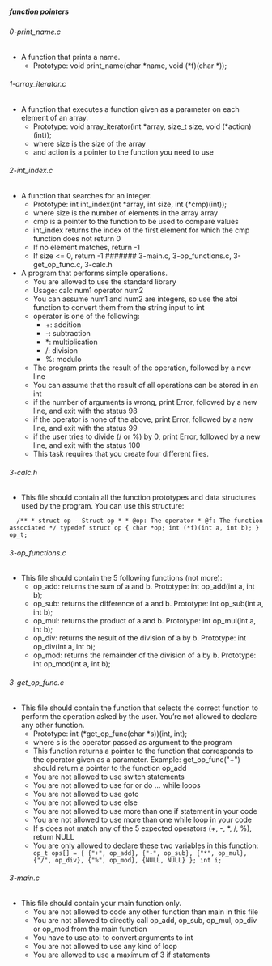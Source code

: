 ##### function pointers

###### 0-print_name.c
- A function that prints a name.
    - Prototype: void print_name(char *name, void (*f)(char *));
###### 1-array_iterator.c
- A function that executes a function given as a parameter on each element of an array.
    - Prototype: void array_iterator(int *array, size_t size, void (*action)(int));
    - where size is the size of the array
    - and action is a pointer to the function you need to use
###### 2-int_index.c
- A function that searches for an integer.
    - Prototype: int int_index(int *array, int size, int (*cmp)(int));
    - where size is the number of elements in the array array
    - cmp is a pointer to the function to be used to compare values
    - int_index returns the index of the first element for which the cmp function does not return 0
    - If no element matches, return -1
    - If size <= 0, return -1
####### 3-main.c, 3-op_functions.c, 3-get_op_func.c, 3-calc.h
- A program that performs simple operations.
    - You are allowed to use the standard library
    - Usage: calc num1 operator num2
    - You can assume num1 and num2 are integers, so use the atoi function to convert them from the string input to int
    - operator is one of the following:
        - +: addition
        - -: subtraction
        - *: multiplication
        - /: division
        - %: modulo
    - The program prints the result of the operation, followed by a new line
    - You can assume that the result of all operations can be stored in an int
    - if the number of arguments is wrong, print Error, followed by a new line, and exit with the status 98
    - if the operator is none of the above, print Error, followed by a new line, and exit with the status 99
    - if the user tries to divide (/ or %) by 0, print Error, followed by a new line, and exit with the status 100
    - This task requires that you create four different files.
###### 3-calc.h
- This file should contain all the function prototypes and data structures used by the program. You can use this structure:

`	/**
 	* struct op - Struct op
 	*
 	* @op: The operator
 	* @f: The function associated
 	*/
	typedef struct op
	{
    		char *op;
    		int (*f)(int a, int b);
	} 
	op_t;
`
	
###### 3-op_functions.c
- This file should contain the 5 following functions (not more):
    - op_add: returns the sum of a and b. Prototype: int op_add(int a, int b);
    - op_sub: returns the difference of a and b. Prototype: int op_sub(int a, int b);
    - op_mul: returns the product of a and b. Prototype: int op_mul(int a, int b);
    - op_div: returns the result of the division of a by b. Prototype: int op_div(int a, int b);
    - op_mod: returns the remainder of the division of a by b. Prototype: int op_mod(int a, int b);
###### 3-get_op_func.c
- This file should contain the function that selects the correct function to perform the operation asked by the user. You’re not allowed to declare any other function.
    - Prototype: int (*get_op_func(char *s))(int, int);
    - where s is the operator passed as argument to the program
    - This function returns a pointer to the function that corresponds to the operator given as a parameter. Example: get_op_func("+") should return a pointer to the function op_add
    - You are not allowed to use switch statements
    - You are not allowed to use for or do ... while loops
    - You are not allowed to use goto
    - You are not allowed to use else
    - You are not allowed to use more than one if statement in your code
    - You are not allowed to use more than one while loop in your code
    - If s does not match any of the 5 expected operators (+, -, *, /, %), return NULL
    - You are only allowed to declare these two variables in this function:
`    op_t ops[] = {
        {"+", op_add},
        {"-", op_sub},
        {"*", op_mul},
        {"/", op_div},
        {"%", op_mod},
        {NULL, NULL}
    };
    int i;
`
###### 3-main.c
- This file should contain your main function only.
    - You are not allowed to code any other function than main in this file
    - You are not allowed to directly call op_add, op_sub, op_mul, op_div or op_mod from the main function
    - You have to use atoi to convert arguments to int
    - You are not allowed to use any kind of loop
    - You are allowed to use a maximum of 3 if statements
